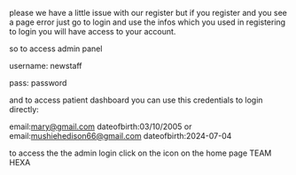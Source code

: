 please we have a little issue with our register but if you register and you see a page error just go to login and use the infos which you used in registering to login you will have access to your account.

so to access admin panel 

username: newstaff

pass: password

and to access patient dashboard you can use this credentials to login directly: 

email:mary@gmail.com
dateofbirth:03/10/2005
or
email:mushiehedison66@gmail.com
dateofbirth:2024-07-04

to access the the admin login click on the icon on the home page 
TEAM HEXA
